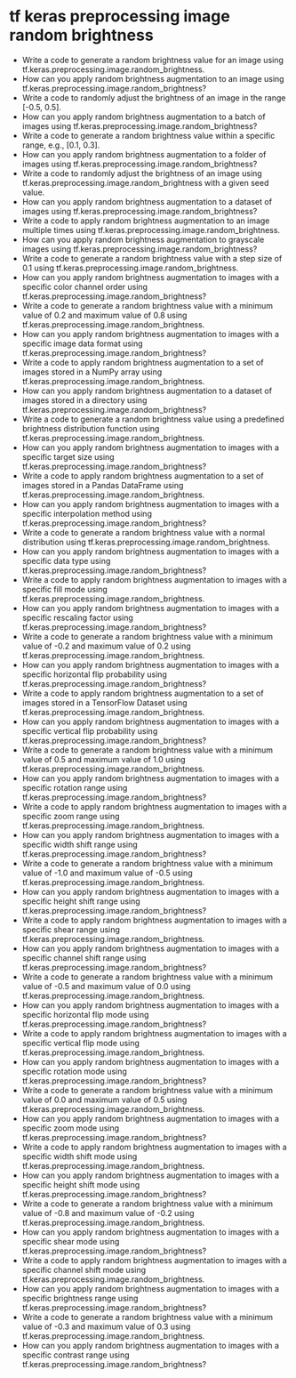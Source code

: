 # tf keras preprocessing image random brightness

- Write a code to generate a random brightness value for an image using tf.keras.preprocessing.image.random_brightness.
- How can you apply random brightness augmentation to an image using tf.keras.preprocessing.image.random_brightness?
- Write a code to randomly adjust the brightness of an image in the range [-0.5, 0.5].
- How can you apply random brightness augmentation to a batch of images using tf.keras.preprocessing.image.random_brightness?
- Write a code to generate a random brightness value within a specific range, e.g., [0.1, 0.3].
- How can you apply random brightness augmentation to a folder of images using tf.keras.preprocessing.image.random_brightness?
- Write a code to randomly adjust the brightness of an image using tf.keras.preprocessing.image.random_brightness with a given seed value.
- How can you apply random brightness augmentation to a dataset of images using tf.keras.preprocessing.image.random_brightness?
- Write a code to apply random brightness augmentation to an image multiple times using tf.keras.preprocessing.image.random_brightness.
- How can you apply random brightness augmentation to grayscale images using tf.keras.preprocessing.image.random_brightness?
- Write a code to generate a random brightness value with a step size of 0.1 using tf.keras.preprocessing.image.random_brightness.
- How can you apply random brightness augmentation to images with a specific color channel order using tf.keras.preprocessing.image.random_brightness?
- Write a code to generate a random brightness value with a minimum value of 0.2 and maximum value of 0.8 using tf.keras.preprocessing.image.random_brightness.
- How can you apply random brightness augmentation to images with a specific image data format using tf.keras.preprocessing.image.random_brightness?
- Write a code to apply random brightness augmentation to a set of images stored in a NumPy array using tf.keras.preprocessing.image.random_brightness.
- How can you apply random brightness augmentation to a dataset of images stored in a directory using tf.keras.preprocessing.image.random_brightness?
- Write a code to generate a random brightness value using a predefined brightness distribution function using tf.keras.preprocessing.image.random_brightness.
- How can you apply random brightness augmentation to images with a specific target size using tf.keras.preprocessing.image.random_brightness?
- Write a code to apply random brightness augmentation to a set of images stored in a Pandas DataFrame using tf.keras.preprocessing.image.random_brightness.
- How can you apply random brightness augmentation to images with a specific interpolation method using tf.keras.preprocessing.image.random_brightness?
- Write a code to generate a random brightness value with a normal distribution using tf.keras.preprocessing.image.random_brightness.
- How can you apply random brightness augmentation to images with a specific data type using tf.keras.preprocessing.image.random_brightness?
- Write a code to apply random brightness augmentation to images with a specific fill mode using tf.keras.preprocessing.image.random_brightness.
- How can you apply random brightness augmentation to images with a specific rescaling factor using tf.keras.preprocessing.image.random_brightness?
- Write a code to generate a random brightness value with a minimum value of -0.2 and maximum value of 0.2 using tf.keras.preprocessing.image.random_brightness.
- How can you apply random brightness augmentation to images with a specific horizontal flip probability using tf.keras.preprocessing.image.random_brightness?
- Write a code to apply random brightness augmentation to a set of images stored in a TensorFlow Dataset using tf.keras.preprocessing.image.random_brightness.
- How can you apply random brightness augmentation to images with a specific vertical flip probability using tf.keras.preprocessing.image.random_brightness?
- Write a code to generate a random brightness value with a minimum value of 0.5 and maximum value of 1.0 using tf.keras.preprocessing.image.random_brightness.
- How can you apply random brightness augmentation to images with a specific rotation range using tf.keras.preprocessing.image.random_brightness?
- Write a code to apply random brightness augmentation to images with a specific zoom range using tf.keras.preprocessing.image.random_brightness.
- How can you apply random brightness augmentation to images with a specific width shift range using tf.keras.preprocessing.image.random_brightness?
- Write a code to generate a random brightness value with a minimum value of -1.0 and maximum value of -0.5 using tf.keras.preprocessing.image.random_brightness.
- How can you apply random brightness augmentation to images with a specific height shift range using tf.keras.preprocessing.image.random_brightness?
- Write a code to apply random brightness augmentation to images with a specific shear range using tf.keras.preprocessing.image.random_brightness.
- How can you apply random brightness augmentation to images with a specific channel shift range using tf.keras.preprocessing.image.random_brightness?
- Write a code to generate a random brightness value with a minimum value of -0.5 and maximum value of 0.0 using tf.keras.preprocessing.image.random_brightness.
- How can you apply random brightness augmentation to images with a specific horizontal flip mode using tf.keras.preprocessing.image.random_brightness?
- Write a code to apply random brightness augmentation to images with a specific vertical flip mode using tf.keras.preprocessing.image.random_brightness.
- How can you apply random brightness augmentation to images with a specific rotation mode using tf.keras.preprocessing.image.random_brightness?
- Write a code to generate a random brightness value with a minimum value of 0.0 and maximum value of 0.5 using tf.keras.preprocessing.image.random_brightness.
- How can you apply random brightness augmentation to images with a specific zoom mode using tf.keras.preprocessing.image.random_brightness?
- Write a code to apply random brightness augmentation to images with a specific width shift mode using tf.keras.preprocessing.image.random_brightness.
- How can you apply random brightness augmentation to images with a specific height shift mode using tf.keras.preprocessing.image.random_brightness?
- Write a code to generate a random brightness value with a minimum value of -0.8 and maximum value of -0.2 using tf.keras.preprocessing.image.random_brightness.
- How can you apply random brightness augmentation to images with a specific shear mode using tf.keras.preprocessing.image.random_brightness?
- Write a code to apply random brightness augmentation to images with a specific channel shift mode using tf.keras.preprocessing.image.random_brightness.
- How can you apply random brightness augmentation to images with a specific brightness range using tf.keras.preprocessing.image.random_brightness?
- Write a code to generate a random brightness value with a minimum value of -0.3 and maximum value of 0.3 using tf.keras.preprocessing.image.random_brightness.
- How can you apply random brightness augmentation to images with a specific contrast range using tf.keras.preprocessing.image.random_brightness?